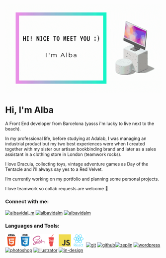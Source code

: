 <img align="center" src="./Hi.gif" alt="albavidal_m" />

# Hi, I'm Alba
A Front End developer from Barcelona (yasss i'm lucky to live next to the beach).<br>

In my professional life, before studying at Adalab, I was managing an industrial product but my two best experiences were when I created together with my sister our artisan bookbinding brand and later as a sales assistant in a clothing store in London (teamwork rocks).<br>

I love Dracula, collecting toys, vintage adventure games as Day of the Tentacle and i'll always say yes to a Red Velvet.<br>

I’m currently working on my portfolio and planning some personal projects.<br>

I love teamwork so collab requests are welcome 🖤

### Connect with me:

[<img align="center" src="https://raw.githubusercontent.com/rahuldkjain/github-profile-readme-generator/master/src/images/icons/Social/twitter.svg" alt="albavidal_m" height="30" width="40" />](https://twitter.com/albavidal_m) [<img align="center" src="https://raw.githubusercontent.com/rahuldkjain/github-profile-readme-generator/master/src/images/icons/Social/linked-in-alt.svg" alt="albavidalm" height="30" width="40" />](https://linkedin.com/in/albavidalm)  [<img align="center" src="https://cdn.worldvectorlogo.com/logos/pinterest-1.svg" alt="albavidalm" height="30" width="40" />](https://www.pinterest.es/wikiri/)

### Languages and Tools:
[<img src="https://raw.githubusercontent.com/devicons/devicon/master/icons/html5/html5-original-wordmark.svg" alt="html5" width="40" height="40"/>](https://www.w3.org/html/) [<img src="https://raw.githubusercontent.com/devicons/devicon/master/icons/css3/css3-original-wordmark.svg" alt="css3" width="40" height="40"/>](https://www.w3schools.com/css/)  [<img src="https://raw.githubusercontent.com/devicons/devicon/master/icons/sass/sass-original.svg" alt="sass" width="40" height="40"/>](https://sass-lang.com)[<img src="https://raw.githubusercontent.com/devicons/devicon/master/icons/gulp/gulp-plain.svg" alt="gulp" width="40" height="40"/>](https://gulpjs.com) [<img src="https://raw.githubusercontent.com/devicons/devicon/master/icons/javascript/javascript-original.svg" alt="javascript" width="40" height="40"/>](https://developer.mozilla.org/en-US/docs/Web/JavaScript) [<img src="https://raw.githubusercontent.com/devicons/devicon/master/icons/react/react-original-wordmark.svg" alt="react" width="40" height="40"/>](https://reactjs.org/) [<img src="https://www.vectorlogo.zone/logos/git-scm/git-scm-icon.svg" alt="git" width="40" height="40"/>](https://git-scm.com/) [<img src="https://cdn.worldvectorlogo.com/logos/github-icon.svg" alt="github" width="40" height="40"/>](https://github.com/)[<img src="https://cdn.worldvectorlogo.com/logos/zeplin.svg" alt="zeplin" width="40" height="40"/>](https://zeplin.io/) 
[<img src="https://cdn.worldvectorlogo.com/logos/wordpress-blue.svg" alt="wordpress" width="40" height="40"/>](https://wordpress.com/es/)
[<img src="https://cdn.worldvectorlogo.com/logos/adobe-photoshop-cs6.svg" alt="photoshop" width="40" height="40"/>](https://www.photoshop.com/en) [<img src="https://cdn.worldvectorlogo.com/logos/adobe-illustrator-cc.svg" alt="illustrator" width="40" height="40"/>](https://www.adobe.com/in/products/illustrator.html) [<img src="https://cdn.worldvectorlogo.com/logos/indesign-cc.svg" alt="in-design" width="40" height="40"/>](https://www.adobe.com/es/products/indesign.html)


